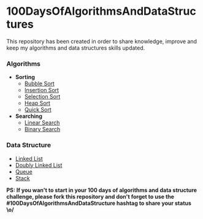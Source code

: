 # 100DaysOfAlgorithmsAndDataStructures
This repository has been created in order to share knowledge, improve and keep my algorithms and data structures skills updated.

### Algorithms

- **Sorting**
  - [Bubble Sort](./algorithms/sorting/bubble-sort)
  - [Insertion Sort](./algorithms/sorting/insertion-sort)
  - [Selection Sort](./algorithms/sorting/selection-sort)
  - [Heap Sort](./algorithms/sorting/heap-sort)
  - [Quick Sort](./algorithms/sorting/quick-sort)
- **Searching**
  - [Linear Search](./algorithms/search/linear-search)
  - [Binary Search  ](./algorithms/search/binary-search)


### Data Structure

  - [Linked List](./data-structures/linked-list)
  - [Doubly Linked List](./data-structures/doubly-linked-list)
  - [Queue](./data-structures/queue)
  - [Stack](./data-structures/stack)

**__PS: If you wan't to start in your 100 days of algorithms and data structure challenge, please fork this repository and don't forget to use the #100DaysOfAlgorithmsAndDataStructure hashtag to share your status 
\o/__**

